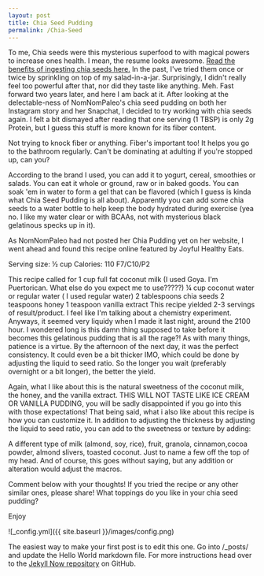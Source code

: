 ```yaml
---
layout: post
title: Chia Seed Pudding
permalink: /Chia-Seed
---
```


To me, Chia seeds were this mysterious superfood to with magical powers to increase ones health. I mean, the resume looks awesome. [Read the benefits of ingesting chia seeds here.](https://authoritynutrition.com/11-proven-health-benefits-of-chia-seeds/) In the past, I've tried them once or twice by sprinkling on top of my salad-in-a-jar. Surprisingly, I didn't really feel too powerful after that, nor did they taste like anything. Meh. Fast forward two years later, and here I am back at it. After looking at the delectable-ness of NomNomPaleo's chia seed pudding on both her Instagram story and her Snapchat, I decided to try working with chia seeds again. I felt a bit dismayed after reading that one serving (1 TBSP) is only 2g Protein, but I guess this stuff is more known for its fiber content.

Not trying to knock fiber or anything. Fiber's important too! It helps you go to the bathroom regularly. Can't be dominating at adulting if you're stopped up, can you?

According to the brand I used, you can add it to yogurt, cereal, smoothies or salads. You can eat it whole or ground, raw or in baked goods. You can soak 'em in water to form a gel that can be flavored (which I guess is kinda what Chia Seed Pudding is all about). Apparently you can add some chia seeds to a water bottle to help keep the body hydrated during exercise (yea no. I like my water clear or with BCAAs, not with mysterious black gelatinous specks up in it). 
 
As NomNomPaleo had not posted her Chia Pudding yet on her website,  I went ahead and found this recipe online featured by Joyful Healthy Eats. 

Serving size: ½ cup Calories: 110   F7/C10/P2

This recipe called for 
1 cup full fat coconut milk (I used Goya. I'm Puertorican. What else do you expect me to use?????)
¼ cup coconut water or regular water ( I used regular water)
2 tablespoons chia seeds
2 teaspoons honey
1 teaspoon vanilla extract
This recipe yielded 2-3 servings of result/product. I feel like I'm talking about a chemistry experiment. Anyways, it seemed very liquidy when I made it last night, around the 2100 hour. I wondered long is this damn thing supposed to take before it becomes this gelatinous pudding that is all the rage?!  As with many things, patience is a virtue. By the afternoon of the next day, it was the perfect consistency. It could even be a bit thicker IMO, which could be done by adjusting the liquid to seed ratio. So the longer you wait (preferably overnight or a bit longer), the better the yield.

Again, what I like about this is the natural sweetness of the coconut milk, the honey, and the vanilla extract. THIS WILL NOT TASTE LIKE ICE CREAM OR VANILLA PUDDING, you will be sadly disappointed if you go into this with those expectations! That being said, what i also like about this recipe is how you can customize it. In addition to adjusting the thickness by adjusting the liquid to seed ratio, you can add to the sweetness or texture by adding:

A different type of milk (almond, soy, rice), fruit, granola, cinnamon,cocoa powder, almond slivers, toasted coconut. Just to name a few off the top of my head. And of course, this goes without saying, but any addition or alteration would adjust the macros.

Comment below with your thoughts! If you tried the recipe or any other similar ones, please share! What toppings do you like in your chia seed pudding?





Enjoy 

![_config.yml]({{ site.baseurl }}/images/config.png)

The easiest way to make your first post is to edit this one. Go into /_posts/ and update the Hello World markdown file. For more instructions head over to the [Jekyll Now repository](https://github.com/barryclark/jekyll-now) on GitHub.
